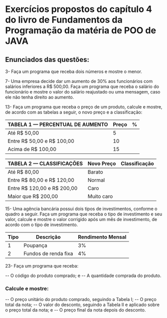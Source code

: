 # Exercícios propostos do capítulo 4 do livro de Fundamentos da Programação da matéria de POO de JAVA

## Enunciados das questões:
3- Faça um programa que receba dois números e mostre o menor.

7- Uma empresa decide dar um aumento de 30% aos funcionários com salários inferiores a R$ 500,00. Faça um programa que receba o salário do funcionário e mostre o valor do salário reajustado ou uma mensagem, caso ele não tenha direito ao aumento.

13- Faça um programa que receba o preço de um produto, calcule e mostre, de acordo com as tabelas a seguir, o novo preço e a classificação:

| TABELA 1 — PERCENTUAL DE AUMENTO | Preço           | %   |
|----------------------------------|-----------------|-----|
| Até R$ 50,00                     | 5               |     
| Entre R$ 50,00 e R$ 100,00       | 10              |     
| Acima de R$ 100,00               | 15              |     

| TABELA 2 — CLASSIFICAÇÕES        | Novo Preço      | Classificação  |
|----------------------------------|-----------------|----------------|
| Até R$ 80,00                     | Barato          |     
| Entre R$ 80,00 e R$ 120,00       | Normal          |     
| Entre R$ 120,00 e R$ 200,00      | Caro            |     
| Maior que R$ 200,00              | Muito caro      |     

15- Uma agência bancária possui dois tipos de investimentos, conforme o quadro a seguir. Faça um programa que receba o tipo de investimento e seu valor, calcule e mostre o valor corrigido após um mês de investimento, de acordo com o tipo de investimento.

| Tipo                    | Descrição             | Rendimento Mensal |
|-------------------------|-----------------------|-------------------|
| 1                       | Poupança              | 3%                |
| 2                       | Fundos de renda fixa  | 4%                |

23- Faça um programa que receba:

-- O código do produto comprado; e
-- A quantidade comprada do produto.

### Calcule e mostre:
-- O preço unitário do produto comprado, seguindo a Tabela I;
-- O preço total da nota;
-- O valor do desconto, seguindo a Tabela II e aplicado sobre o preço total da nota; e
-- O preço final da nota depois do desconto.
